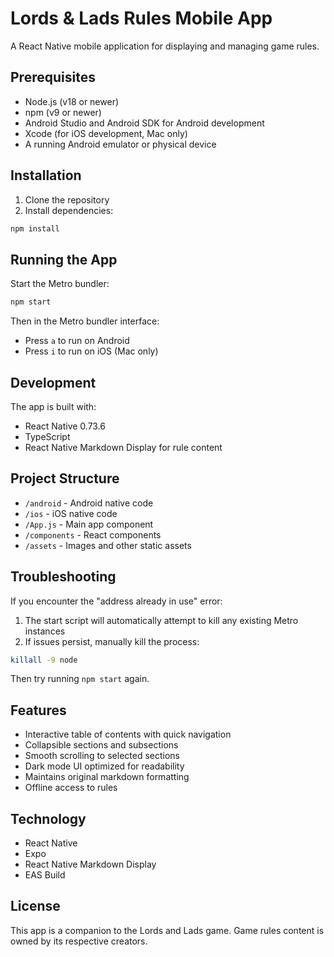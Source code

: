 # Lords & Lads Rules Mobile App

A React Native mobile application for displaying and managing game rules.

## Prerequisites

- Node.js (v18 or newer)
- npm (v9 or newer)
- Android Studio and Android SDK for Android development
- Xcode (for iOS development, Mac only)
- A running Android emulator or physical device

## Installation

1. Clone the repository
2. Install dependencies:
```bash
npm install
```

## Running the App

Start the Metro bundler:
```bash
npm start
```

Then in the Metro bundler interface:
- Press `a` to run on Android
- Press `i` to run on iOS (Mac only)

## Development

The app is built with:
- React Native 0.73.6
- TypeScript
- React Native Markdown Display for rule content

## Project Structure

- `/android` - Android native code
- `/ios` - iOS native code
- `/App.js` - Main app component
- `/components` - React components
- `/assets` - Images and other static assets

## Troubleshooting

If you encounter the "address already in use" error:
1. The start script will automatically attempt to kill any existing Metro instances
2. If issues persist, manually kill the process:
```bash
killall -9 node
```

Then try running `npm start` again.

## Features

- Interactive table of contents with quick navigation
- Collapsible sections and subsections
- Smooth scrolling to selected sections
- Dark mode UI optimized for readability
- Maintains original markdown formatting
- Offline access to rules

## Technology

- React Native
- Expo
- React Native Markdown Display
- EAS Build

## License

This app is a companion to the Lords and Lads game. Game rules content is owned by its respective creators.
